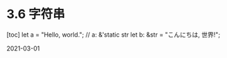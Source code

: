 
# 3.6 字符串
[toc]
let a = "Hello, world."; // a: &'static str
let b: &str = "こんにちは, 世界!";

2021-03-01